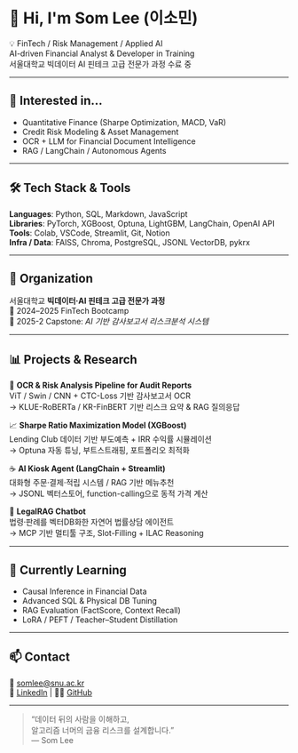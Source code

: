 # 👋 Hi, I'm Som Lee (이소민)

💡 FinTech / Risk Management / Applied AI  
AI-driven Financial Analyst & Developer in Training  
서울대학교 빅데이터 AI 핀테크 고급 전문가 과정 수료 중

---

## 🧠 Interested in...
- Quantitative Finance (Sharpe Optimization, MACD, VaR)
- Credit Risk Modeling & Asset Management
- OCR + LLM for Financial Document Intelligence
- RAG / LangChain / Autonomous Agents

---

## 🛠️ Tech Stack & Tools
**Languages**: Python, SQL, Markdown, JavaScript  
**Libraries**: PyTorch, XGBoost, Optuna, LightGBM, LangChain, OpenAI API  
**Tools**: Colab, VSCode, Streamlit, Git, Notion  
**Infra / Data**: FAISS, Chroma, PostgreSQL, JSONL VectorDB, pykrx  

---

## 🏢 Organization
서울대학교 **빅데이터·AI 핀테크 고급 전문가 과정**  
📅 2024–2025 FinTech Bootcamp  
📅 2025-2 Capstone: *AI 기반 감사보고서 리스크분석 시스템*

---

## 📊 Projects & Research
🏦 **OCR & Risk Analysis Pipeline for Audit Reports**  
ViT / Swin / CNN + CTC-Loss 기반 감사보고서 OCR  
→ KLUE-RoBERTa / KR-FinBERT 기반 리스크 요약 & RAG 질의응답  

📈 **Sharpe Ratio Maximization Model (XGBoost)**  
Lending Club 데이터 기반 부도예측 + IRR 수익률 시뮬레이션  
→ Optuna 자동 튜닝, 부트스트래핑, 포트폴리오 최적화  

☕ **AI Kiosk Agent (LangChain + Streamlit)**  
대화형 주문·결제·적립 시스템 / RAG 기반 메뉴추천  
→ JSONL 벡터스토어, function-calling으로 동적 가격 계산  

💬 **LegalRAG Chatbot**  
법령·판례를 벡터DB화한 자연어 법률상담 에이전트  
→ MCP 기반 멀티툴 구조, Slot-Filling + ILAC Reasoning

---

## 🌱 Currently Learning
- Causal Inference in Financial Data  
- Advanced SQL & Physical DB Tuning  
- RAG Evaluation (FactScore, Context Recall)  
- LoRA / PEFT / Teacher–Student Distillation  

---

## 📫 Contact
📧 somlee@snu.ac.kr  
💼 [LinkedIn](https://www.linkedin.com) | 🧑‍💻 [GitHub](https://github.com/somlee)

---

> “데이터 뒤의 사람을 이해하고,  
> 알고리즘 너머의 금융 리스크를 설계합니다.”  
> — Som Lee
